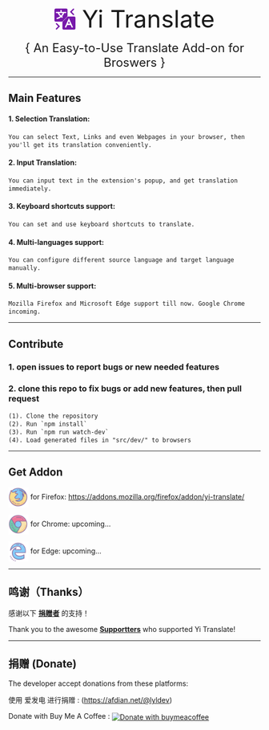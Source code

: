 <!-- # <sub><img src="src/icons/64.png" width=32px height=32px></sub> &ensp;Yi Translate -->
<p align='center' ><sub><img src="src/icons/64.png" width=42px height=42px></sub><font size='8'> Yi Translate</font></p>
<!-- ## &emsp;&emsp;&emsp;&emsp;&emsp;&emsp;An Easy-to-Use Add-on for Broswers. -->
<p align='center' ><font size='5'>{ An Easy-to-Use Translate Add-on for Broswers }</font></p>

---

## Main Features 

#### 1. Selection Translation:
    You can select Text, Links and even Webpages in your browser, then you'll get its translation conveniently.
#### 2. Input Translation:
    You can input text in the extension's popup, and get translation immediately.
#### 3. Keyboard shortcuts support:
    You can set and use keyboard shortcuts to translate.
#### 4. Multi-languages support:
    You can configure different source language and target language manually.
#### 5. Multi-browser support:
    Mozilla Firefox and Microsoft Edge support till now. Google Chrome incoming.

---

## Contribute

### 1. open issues to report bugs or new needed features

### 2. clone this repo to fix bugs or add new features, then pull request

    (1). Clone the repository 
    (2). Run `npm install`
    (3). Run `npm run watch-dev`
    (4). Load generated files in "src/dev/" to browsers

---

## Get Addon

[<img src="other\browser-icons\firefox-100.png" width="40" height="40" align="center" alt="for Firefox">](https://addons.mozilla.org/firefox/addon/yi-translate/)    for Firefox: https://addons.mozilla.org/firefox/addon/yi-translate/

[<img src="other\browser-icons\chrome-100.png" width="40" height="40" align="center" alt="for Chrome">](https://microsoftedge.microsoft.com/addons/detail/edfmadficdboalegoclejlgabmheafbm)    for Chrome: upcoming...
<!-- [<img src="other\browser-icons\chrome-100.png" width="40" height="40" align="center" alt="for Chrome">](https://microsoftedge.microsoft.com/addons/detail/edfmadficdboalegoclejlgabmheafbm)    for Chrome: https://microsoftedge.microsoft.com/addons/detail/edfmadficdboalegoclejlgabmheafbm -->

[<img src="other\browser-icons\edge-100.png" width="40" height="40" align="center" alt="for Edge">](https://microsoftedge.microsoft.com/addons/detail/edfmadficdboalegoclejlgabmheafbm)    for Edge: upcoming...
<!-- [<img src="other\browser-icons\edge-100.png" width="40" height="40" align="center" alt="for Edge">](https://microsoftedge.microsoft.com/addons/detail/edfmadficdboalegoclejlgabmheafbm)    for Edge: https://microsoftedge.microsoft.com/addons/detail/edfmadficdboalegoclejlgabmheafbm -->

---

## 鸣谢（Thanks）

感谢以下 **[捐赠者](https://github.com/lyldev/yi-translate/blob/master/BACKERS.md)** 的支持！

Thank you to the awesome **[Supportters](https://github.com/lyldev/yi-translate/blob/master/BACKERS.md)** who supported Yi Translate!

---

## 捐赠 (Donate)

The developer accept donations from these platforms:

<!-- 使用 冲呀 进行捐赠 : (https://www.chongya.com/@lyldev) -->

使用 爱发电 进行捐赠 : (https://afdian.net/@lyldev)

<!-- donate with Patreon : 
[<img
    src="https://c5.patreon.com/external/logo/become_a_patron_button.png" alt="Donate with patreon"
    height="38px" width="162px" align="center"
/>](https://www.patreon.com/lyldev) -->

Donate with Buy Me A Coffee : 
[<img
    src="https://cdn.buymeacoffee.com/buttons/arial-violet.png" alt="Donate with buymeacoffee"
    height="38px" width="162px" align="center"
/>](https://www.buymeacoffee.com/lyldev)

